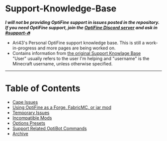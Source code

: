 # Support-Knowledge-Base 
***I will not be providing OptiFine support in issues posted in the repository. If you need OptiFine support, join the [OptiFine Discord server](https://discord.gg/3mMpcwW) and ask in [#support-:fire:](https://discord.gg/geeMjTYk)***  
- Ari43's Personal OptiFine support knowledge base. This is still a work-in-progress and more pages are being worked on.  
- Contains information from [the original Support Knowlage Base](https://github.com/Team-OptiFine/Support-Knowledge-Base)  
"User" usually refers to the user I'm helping and "username" is the Minecraft username, unless otherwise specified.

<hr>

# Table of Contents
- [Cape Issues](/Capes.md)
- [Using OptiFine as a Forge, FabricMC, or jar mod](/UseAsAMod.md)
- [Temporary Issues](/Temporary.md)
- [Incompatible Mods](/Incompatible.md)
- [Options Presets](/presets)
- [Support Related OptiBot Commands](/BotCommandsList.md)
- [Archive](/archive)
